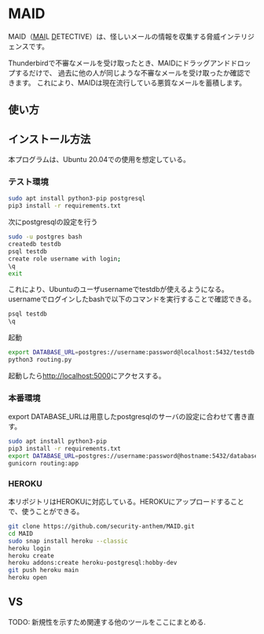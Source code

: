 MAID
================

MAID（<u>MAI</u>L <u>D</u>ETECTIVE）は、怪しいメールの情報を収集する脅威インテリジェンスです。

Thunderbirdで不審なメールを受け取ったとき、MAIDにドラッグアンドドロップするだけで、
過去に他の人が同じような不審なメールを受け取ったか確認できます。
これにより、MAIDは現在流行している悪質なメールを蓄積します。

使い方
-----------------------


インストール方法
---------------------
本プログラムは、Ubuntu 20.04での使用を想定している。

### テスト環境
```bash
sudo apt install python3-pip postgresql
pip3 install -r requirements.txt
```
次にpostgresqlの設定を行う

```bash
sudo -u postgres bash
createdb testdb
psql testdb
create role username with login;
\q
exit
```

これにより、Ubuntuのユーザusernameでtestdbが使えるようになる。
usernameでログインしたbashで以下のコマンドを実行することで確認できる。
```bash
psql testdb
\q
```

起動
```bash
export DATABASE_URL=postgres://username:password@localhost:5432/testdb
python3 routing.py
```
起動したら[http://localhost:5000](http://localhost:5000)にアクセスする。

### 本番環境
export DATABASE_URLは用意したpostgresqlのサーバの設定に合わせて書き直す。
```bash
sudo apt install python3-pip
pip3 install -r requirements.txt
export DATABASE_URL=postgres://username:password@hostname:5432/database_name
gunicorn routing:app
```

### HEROKU
本リポジトリはHEROKUに対応している。HEROKUにアップロードすることで、使うことができる。

```bash
git clone https://github.com/security-anthem/MAID.git
cd MAID
sudo snap install heroku --classic
heroku login
heroku create
heroku addons:create heroku-postgresql:hobby-dev
git push heroku main
heroku open
```


VS
--------------------
TODO: 新規性を示すため関連する他のツールをここにまとめる.

